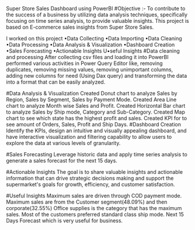Super Store Sales Dashboard using PowerBI
#Objective :- To contribute to the success of a business by utilizing data analysis techniques, specifically focusing on time series analysis, to provide valuable insights. This project is based on E-commerce sales insights from Super Store Sales.

I worked on this project
•Data Collecting
•Data Importing
•Data Cleaning
•Data Processing
•Data Analysis & Visualization
•Dashboard Creation
•Sales Forecasting
•Actionable Insights
U•seful Insights
#Data cleaning and processing
After collecting csv files and loading it into PowerBI performed various activities in Power Query Editor like, removing duplicates, removing missing values, removing unimportant columns, adding new columns for need (Using Dax query) and transforming the data into a format that can be easily analyzed.

#Data Analysis & Visualization
Created Donut chart to analyze Sales by Region, Sales by Segment, Sales by Payment Mode.
Created Area Line chart to analyze Month wise Sales and Profit.
Created Horizontal Bar chart to analyze Sales by Ship mode, Category and Sub-Category.
Created Map chart to see which state has the highest profit and sales.
Created KPI for to see amount of Orders, Sales, Profit and Ship Days.
#Dashboard Creation
Identify the KPIs, design an intuitive and visually appealing dashboard, and have interactive visualization and filtering capability to allow users to explore the data at various levels of granularity.

#Sales Forecasting
Leverage historic data and apply time series analysis to generate a sales forecast for the next 15 days.

#Actionable Insights
The goal is to share valuable insights and actionable information that can drive strategic decisions making and support the supermarket's goals for growth, efficiency, and customer satisfaction.

#Useful Insights
Maximum sales are driven through COD payment mode.
Maximum sales are from the Customer segment(48.09%) and then corporate(32.55%)
Office supplies is the category that has the maximum sales.
Most of the customers preferred standard class ship mode.
Next 15 Days Forecast which is very useful for business.
